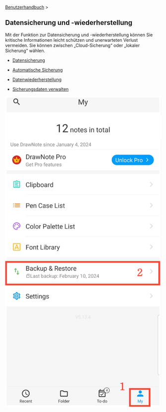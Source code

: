 [Benutzerhandbuch](/dragonnest/drawnote/manual/de) >

Datensicherung und -wiederherstellung
---

Mit der Funktion zur Datensicherung und -wiederherstellung können Sie kritische Informationen leicht schützen und unerwarteten Verlust vermeiden.
Sie können zwischen „Cloud-Sicherung“ oder „lokaler Sicherung“ wählen.
- [Datensicherung](datensicherung.md)

- [Automatische Sicherung](automatische_sicherung.md)

- [Datenwiederherstellung](datenwiederherstellung.md)

- [Sicherungsdaten verwalten](sicherungsdaten_verwalten.md)

![Eingang](imgs/entrance1.png)